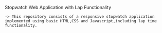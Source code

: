 Stopwatch Web Application with Lap Functionality

    -> This repository consists of a responsive stopwatch application implemented using basic HTML,CSS and Javascript,including lap time functionality.
